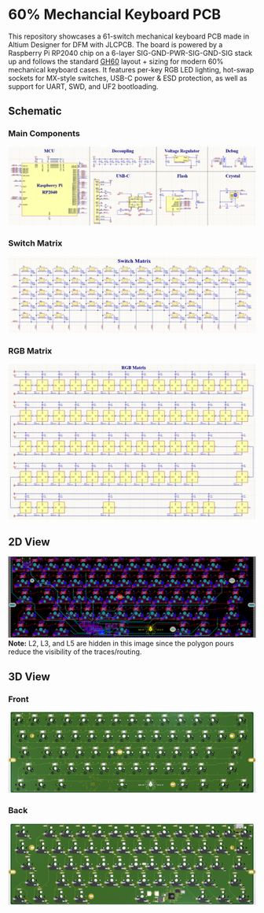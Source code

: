 # 60% Mechancial Keyboard PCB
This repository showcases a 61-switch mechanical keyboard PCB made in Altium Designer for DFM with JLCPCB. The board is powered by a Raspberry Pi RP2040 chip on a 6-layer SIG-GND-PWR-SIG-GND-SIG stack up and follows the standard [GH60](https://github.com/komar007/gh60) layout + sizing for modern 60% mechanical keyboard cases. It features per-key RGB LED lighting, hot-swap sockets for MX-style switches, USB-C power & ESD protection, as well as support for UART, SWD, and UF2 bootloading. 

## Schematic
### Main Components
![Main Components Schematic](images/main-components.png)
### Switch Matrix
![Switch Matrix Schematic](images/switch-matrix.png)
### RGB Matrix
![RGB Matrix Schematic](images/rgb-matrix.png)

## 2D View
![PCB 2D](images/2d-view.png)
**Note:** L2, L3, and L5 are hidden in this image since the polygon pours reduce the visibility of the traces/routing.

## 3D View
### Front
![3D View Front](images/3d-view-front.png)
### Back
![3D View Back](images/3d-view-back.png)
